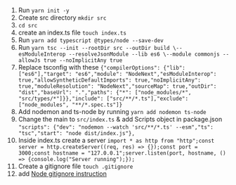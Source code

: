 1. Run `yarn init -y`
2. Create src directory `mkdir src`
3. `cd src`
4. create an index.ts file `touch index.ts`
5. Run `yarn add typescript @types/node --save-dev`
6. Run `yarn tsc --init --rootDir src --outDir build \--esModuleInterop --resolveJsonModule --lib es6 \--module commonjs --allowJs true --noImplicitAny true`
7. Replace tsconfig with these `{"compilerOptions": {"lib": ["es6"],"target": "es6","module": "NodeNext","esModuleInterop": true,"allowSyntheticDefaultImports": true,"noImplicitAny": true,"moduleResolution": "NodeNext","sourceMap": true,"outDir": "dist","baseUrl": ".","paths": {"*": ["node_modules/*", "src/types/*"]}},"include": ["src/**/*.ts"],"exclude": ["node_modules", "**/*.spec.ts"]}`
8. Add nodemon and ts-node by running `yarn add nodemon ts-node`
9. Change the main to `src/index.ts` & add Scripts object in package.json `"scripts": {"dev": "nodemon --watch 'src/**/*.ts' --esm","ts": "tsc","start": "node dist/index.js"},`
10. Inside index.ts create a server `import * as http from "http";const server = http.createServer((req, res) => {});const port = 3000;const hostname = "127.0.0.1";server.listen(port, hostname, () => {console.log("Server running");});`
11. Create a gitignore file `touch .gitignore`
12. add [Node gitignore instruction](https://github.com/github/gitignore/blob/main/Node.gitignore)
